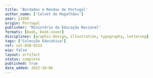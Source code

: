 ```yaml
---
title: 'Bordados e Rendas de Portugal'
author_name: ['Calvet de Magalhães']
year: y1956
origin: Portugal
publisher: 'Ministério da Educação Nacional'
formats: [book, book-cover]
disciplines: [graphic-design, illustration, typography, lettering]
tags: ["Colecção Educativa"]
ref: sol-030-0153
wip: false
layout: artifact
status: complete
published: true
date_added: 2022-10-06
---
```

